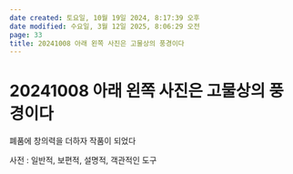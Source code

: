 ```yaml
---
date created: 토요일, 10월 19일 2024, 8:17:39 오후
date modified: 수요일, 3월 12일 2025, 8:06:29 오전
page: 33
title: 20241008 아래 왼쪽 사진은 고물상의 풍경이다
---
```


# 20241008 아래 왼쪽 사진은 고물상의 풍경이다

폐품에 창의력을 더하자 작품이 되었다

사전 : 일반적, 보편적, 설명적, 객관적인 도구

